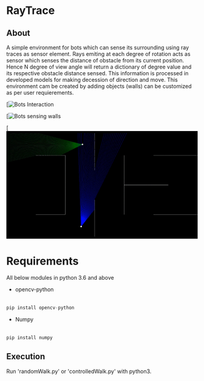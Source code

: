 # RayTrace

## About

A simple environment for bots which can sense its surrounding using ray traces as sensor element. Rays emiting at each 
degree of rotation acts as sensor which senses the distance of obstacle from its current position. Hence N degree of view
angle will return a dictionary of degree value and its respective obstacle distance sensed. This information is processed 
in developed models for making decession of direction and move. This environment cam be created by adding objects (walls)
can be customized as per user requierements. 




[![Bots Interaction](https://github.com/rishi-99/rayTrace/blob/master/ezgif.com-optimize.gif)


[![Bots sensing walls](https://github.com/rishi-99/rayTrace/blob/master/training.gif)


[![Bots in open field](https://github.com/rishi-99/rayTrace/blob/master/hidenseek.gif)




# Requirements 
All below modules in python 3.6 and above

- opencv-python 

```python

pip install opencv-python
```
- Numpy
```python

pip install numpy
```

## Execution 

Run 'randomWalk.py' or 'controlledWalk.py' with python3.







